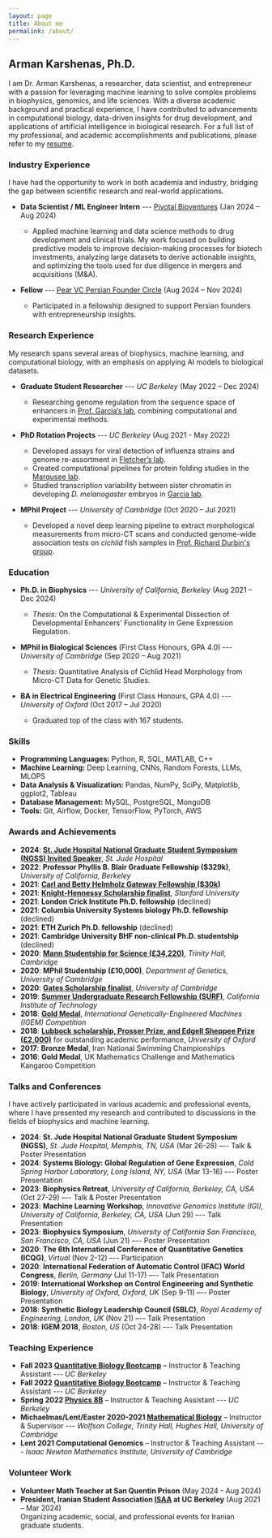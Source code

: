 ```yaml
---
layout: page
title: About me
permalink: /about/
---
```


## Arman Karshenas, Ph.D.

I am Dr. Arman Karshenas, a researcher, data scientist, and entrepreneur with a passion for leveraging machine learning to solve complex problems in biophysics, genomics, and life sciences. With a diverse academic background and practical experience, I have contributed to advancements in computational biology, data-driven insights for drug development, and applications of artificial intelligence in biological research. For a full list of my professional, and academic accomplishments and publications, please refer to my [resume](asset/documents/Arman_Karshenas_resume.pdf).

### Industry Experience

I have had the opportunity to work in both academia and industry, bridging the gap between scientific research and real-world applications.

- **Data Scientist / ML Engineer Intern** --- [Pivotal Bioventures](https://www.pivotalbioventures.com) (Jan 2024 – Aug 2024)  
  - Applied machine learning and data science methods to drug development and clinical trials. My work focused on building predictive models to improve decision-making processes for biotech investments, analyzing large datasets to derive actionable insights, and optimizing the tools used for due diligence in mergers and acquisitions (M&A).
  
- **Fellow** --- [Pear VC Persian Founder Circle](https://pear.vc/communities/persian-founder-circles/) (Aug 2024 – Nov 2024)  
  - Participated in a fellowship designed to support Persian founders with entrepreneurship insights.

### Research Experience

My research spans several areas of biophysics, machine learning, and computational biology, with an emphasis on applying AI models to biological datasets.

- **Graduate Student Researcher** --- *UC Berkeley* (May 2022 – Dec 2024)  
  - Researching genome regulation from the sequence space of enhancers in [Prof. Garcia’s lab](http://garcialab.berkeley.edu), combining computational and experimental methods.

- **PhD Rotation Projects** --- *UC Berkeley* (Aug 2021 - May 2022)  
  - Developed assays for viral detection of influenza strains and genome re-assortment in [Fletcher’s lab](https://fletchlab.berkeley.edu).  
  - Created computational pipelines for protein folding studies in the [Marqusee lab](https://zebra.berkeley.edu).  
  - Studied transcription variability between sister chromatin in developing *D. melanogaster* embryos in [Garcia lab](http://garcialab.berkeley.edu).

- **MPhil Project** --- *University of Cambridge* (Oct 2020 – Jul 2021)  
  - Developed a novel deep learning pipeline to extract morphological measurements from micro-CT scans and conducted genome-wide association tests on *cichlid* fish samples in [Prof. Richard Durbin's group](https://www.gen.cam.ac.uk/research-groups/research-groups/durbin). 

### Education

- **Ph.D. in Biophysics** --- *University of California, Berkeley* (Aug 2021 – Dec 2024)  
  - *Thesis:* On the Computational & Experimental Dissection of Developmental Enhancers' Functionality in Gene Expression Regulation.  

- **MPhil in Biological Sciences** (First Class Honours, GPA 4.0) --- *University of Cambridge* (Sep 2020 – Aug 2021)  
  - *Thesis:* Quantitative Analysis of Cichlid Head Morphology from Micro-CT Data for Genetic Studies.  

- **BA in Electrical Engineering** (First Class Honours, GPA 4.0) --- *University of Oxford* (Oct 2017 – Jul 2020)  
  - Graduated top of the class with 167 students.

### Skills

- **Programming Languages:** Python, R, SQL, MATLAB, C++  
- **Machine Learning:** Deep Learning, CNNs, Random Forests, LLMs, MLOPS  
- **Data Analysis & Visualization:** Pandas, NumPy, SciPy, Matplotlib, ggplot2, Tableau  
- **Database Management:** MySQL, PostgreSQL, MongoDB  
- **Tools:** Git, Airflow, Docker, TensorFlow, PyTorch, AWS

### Awards and Achievements

- **2024**: **[St. Jude Hospital National Graduate Student Symposium (NGSS) Invited Speaker](https://www.stjude.org/education-training/predoctoral-training/graduate-students/national-graduate-student-symposium-ngss.html)**, *St. Jude Hospital*  
- **2022**: **Professor Phyllis B. Blair Graduate Fellowship ($329k)**, *University of California, Berkeley*  
- **2021**: **[Carl and Betty Helmholz Gateway Fellowship ($30k)](https://ihouse.berkeley.edu/admissions/i-house-financial-aid/gateway-fellowship-program)**  
- **2021**: **[Knight-Hennessy Scholarship finalist](https://knight-hennessy.stanford.edu)**, *Stanford University*  
- **2021**: **London Crick Institute Ph.D. fellowship** (declined)  
- **2021**: **Columbia University Systems biology Ph.D. fellowship** (declined)  
- **2021**: **ETH Zurich Ph.D. fellowship** (declined)  
- **2021**: **Cambridge University BHF non-clinical Ph.D. studentship** (declined)  
- **2020**: **[Mann Studentship for Science (£34,220)](https://www.student-funding.cam.ac.uk/fund/trinity-hall-mann-studentship-2023#award-details)**, *Trinity Hall, Cambridge*  
- **2020**: **MPhil Studentship (£10,000)**, *Department of Genetics, University of Cambridge*  
- **2020**: **[Gates Scholarship finalist](https://www.gatescambridge.org/programme/the-scholarship/)**, *University of Cambridge*  
- **2019**: **[Summer Undergraduate Research Fellowship (SURF)](https://www.balliol.ox.ac.uk/news/2019/september/student-awarded-summer-undergraduate-research-fellowship-at-caltech)**, *California Institute of Technology*  
- **2018**: **[Gold Medal](https://www.balliol.ox.ac.uk/news/2018/november/engsci-student-wins-best-therapeutics-project-with-oxford-team)**, *International Genetically-Engineered Machines (IGEM) Competition*  
- **2018**: **[Lubbock scholarship, Prosser Prize, and Edgell Sheppee Prize (£2,000)](https://www.balliol.ox.ac.uk/current-members/scholarship-and-exhibition-holders)** for outstanding academic performance, *University of Oxford*  
- **2017**: **Bronze Medal**, Iran National Swimming Championships  
- **2016**: **Gold Medal**, UK Mathematics Challenge and Mathematics Kangaroo Competition

### Talks and Conferences

I have actively participated in various academic and professional events, where I have presented my research and contributed to discussions in the fields of biophysics and machine learning.

- **2024**: **St. Jude Hospital National Graduate Student Symposium (NGSS)**, *St. Jude Hospital, Memphis, TN, USA* (Mar 26-28) –-- Talk & Poster Presentation  
- **2024**: **Systems Biology: Global Regulation of Gene Expression**, *Cold Spring Harbor Laboratory, Long Island, NY, USA* (Mar 13-16) –-- Poster Presentation  
- **2023**: **Biophysics Retreat**, *University of California, Berkeley, CA, USA* (Oct 27-29) –-- Talk & Poster Presentation  
- **2023**: **Machine Learning Workshop**, *Innovative Genomics Institute (IGI), University of California, Berkeley, CA, USA* (Jun 29) –-- Talk Presentation  
- **2023**: **Biophysics Symposium**, *University of California San Francisco, San Francisco, CA, USA* (Jun 21) –-- Poster Presentation  
- **2020**: **The 6th International Conference of Quantitative Genetics (ICQG)**, *Virtual* (Nov 2-12) –-- Participation  
- **2020**: **International Federation of Automatic Control (IFAC) World Congress**, *Berlin, Germany* (Jul 11-17) –-- Talk Presentation  
- **2019**: **International Workshop on Control Engineering and Synthetic Biology**, *University of Oxford, Oxford, UK* (Sep 9-11) –-- Poster Presentation  
- **2018**: **Synthetic Biology Leadership Council (SBLC)**, *Royal Academy of Engineering, London, UK* (Nov 21) –-- Talk Presentation  
- **2018**: **IGEM 2018**, *Boston, US* (Oct 24-28) –-- Talk Presentation  

### Teaching Experience

- **Fall 2023 [Quantitative Biology Bootcamp](https://mcb.berkeley.edu/grad/quantitative-biology-bootcamp/2023)** – Instructor & Teaching Assistant --- *UC Berkeley*  
- **Fall 2022 [Quantitative Biology Bootcamp](https://mcb.berkeley.edu/grad/quantitative-biology-bootcamp/2022)** – Instructor & Teaching Assistant --- *UC Berkeley*  
- **Spring 2022 [Physics 8B](https://classes.berkeley.edu/content/physics-8b)** – Instructor & Teaching Assistant --- *UC Berkeley*  
- **Michaelmas/Lent/Easter 2020-2021 [Mathematical Biology](https://www.biology.cam.ac.uk/undergrads/nst/courses/mb)** – Instructor & Supervisor --- *Wolfson College, Trinity Hall, Hughes Hall, University of Cambridge*  
- **Lent 2021 Computational Genomics** – Instructor & Teaching Assistant --- *Isaac Newton Mathematics Institute, University of Cambridge* 

### Volunteer Work

- **Volunteer Math Teacher at San Quentin Prison** (May 2024 - Aug 2024)  
- **President, Iranian Student Association [ISAA](https://callink.berkeley.edu/organization/iranianstudentallianceinamerica) at UC Berkeley** (Aug 2021 – Mar 2024)  
  Organizing academic, social, and professional events for Iranian graduate students.  
  
